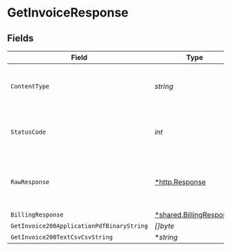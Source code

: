 # GetInvoiceResponse


## Fields

| Field                                                             | Type                                                              | Required                                                          | Description                                                       |
| ----------------------------------------------------------------- | ----------------------------------------------------------------- | ----------------------------------------------------------------- | ----------------------------------------------------------------- |
| `ContentType`                                                     | *string*                                                          | :heavy_check_mark:                                                | HTTP response content type for this operation                     |
| `StatusCode`                                                      | *int*                                                             | :heavy_check_mark:                                                | HTTP response status code for this operation                      |
| `RawResponse`                                                     | [*http.Response](https://pkg.go.dev/net/http#Response)            | :heavy_minus_sign:                                                | Raw HTTP response; suitable for custom response parsing           |
| `BillingResponse`                                                 | [*shared.BillingResponse](../../models/shared/billingresponse.md) | :heavy_minus_sign:                                                | OK                                                                |
| `GetInvoice200ApplicationPdfBinaryString`                         | *[]byte*                                                          | :heavy_minus_sign:                                                | OK                                                                |
| `GetInvoice200TextCsvCsvString`                                   | **string*                                                         | :heavy_minus_sign:                                                | OK                                                                |